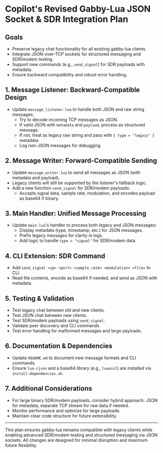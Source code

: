 # Copilot's Revised Gabby-Lua JSON Socket & SDR Integration Plan

## Goals
- Preserve legacy chat functionality for all existing gabby-lua clients.
- Integrate JSON-over-TCP sockets for structured messaging and SDR/modem testing.
- Support new commands (e.g., `send_signal`) for SDR payloads with metadata.
- Ensure backward compatibility and robust error handling.

## 1. Message Listener: Backward-Compatible Design
- Update `message_listener.lua` to handle both JSON and raw string messages:
  - Try to decode incoming TCP messages as JSON.
  - If valid JSON with `metadata` and `payload`, process as structured message.
  - If not, treat as legacy raw string and pass with `{ type = "legacy" }` metadata.
  - Log non-JSON messages for debugging.

## 2. Message Writer: Forward-Compatible Sending
- Update `message_writer.lua` to send all messages as JSON (with metadata and payload).
- Legacy clients will still be supported by the listener's fallback logic.
- Add a new function `send_signal` for SDR/modem payloads:
  - Accepts signal data, sample rate, modulation, and encodes payload as base64 if binary.

## 3. Main Handler: Unified Message Processing
- Update `main.lua`'s handler to process both legacy and JSON messages:
  - Display metadata (type, timestamp, etc.) for JSON messages.
  - Prefix legacy messages for clarity in logs.
  - Add logic to handle `type = "signal"` for SDR/modem data.

## 4. CLI Extension: SDR Command
- Add `send_signal <ip> <port> <sample_rate> <modulation> <file>` to CLI.
- Read file contents, encode as base64 if needed, and send as JSON with metadata.

## 5. Testing & Validation
- Test legacy chat between old and new clients.
- Test JSON chat between new clients.
- Test SDR/modem payloads using `send_signal`.
- Validate peer discovery and CLI commands.
- Test error handling for malformed messages and large payloads.

## 6. Documentation & Dependencies
- Update `README.md` to document new message formats and CLI commands.
- Ensure `lua-cjson` and a base64 library (e.g., `luaossl`) are installed via `install-dependencies.sh`.

## 7. Additional Considerations
- For large binary SDR/modem payloads, consider hybrid approach: JSON for metadata, separate TCP stream for raw data if needed.
- Monitor performance and optimize for large payloads.
- Maintain clear code structure for future extensibility.

---
This plan ensures gabby-lua remains compatible with legacy clients while enabling advanced SDR/modem testing and structured messaging via JSON sockets. All changes are designed for minimal disruption and maximum future flexibility.

